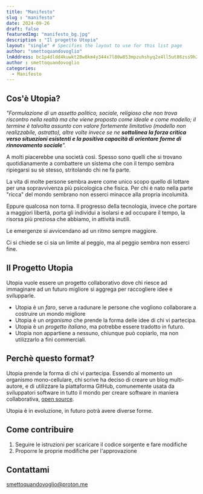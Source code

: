 ```yaml
---
title: "Manifesto"
slug : "manifesto"
date: 2024-09-26
draft: false
featuredImg: "manifesto_bg.jpg"
description : "Il progetto Utopia"
layout: "single" # Specifies the layout to use for this list page
author: "smettoquandovoglio"
lnAddress: bc1p4dldd4kuwkt28w8km4y344x7l80w853mpzuhshyq2x4ll5ut86zss9h24y
author : smettoquandovoglio
categories: 
  - Manifesto
---
```


## Cos'è Utopia? ##

_"Formulazione di un assetto politico, sociale, religioso che non trova riscontro nella realtà ma che viene proposto come ideale e come modello; il termine è talvolta assunto con valore fortemente limitativo (modello non realizzabile, astratto), altre volte invece se ne **sottolinea la forza critica verso situazioni esistenti e la positiva capacità di orientare forme di rinnovamento sociale**"._

A molti piacerebbe una società così. Spesso sono quelli che si trovano quotidianamente a combattere un sistema che con il tempo sembra ripiegarsi su sè stesso, stritolando chi ne fa parte.

La vita di molte persone sembra avere come unico scopo quello di lottare per una sopravvivenza più psicologica che fisica. Per chi è nato nella parte "ricca" del mondo sembrano non esserci minacce alla propria incolumità.

Eppure qualcosa non torna. Il progresso della tecnologia, invece che portare a maggiori libertà, porta gli individui a isolarsi e ad occupare il tempo, la risorsa più preziosa che abbiamo, in attività inutili.

Le emergenze si avvicendano ad un ritmo sempre maggiore.

Ci si chiede se ci sia un limite al peggio, ma al peggio sembra non esserci fine.

## Il Progetto Utopia ##

Utopia vuole essere un progetto collaborativo dove chi riesce ad immaginare ad un futuro migliore si aggrega per raccogliere idee e svilupparle.

- Utopia è un _faro_, serve a radunare le persone che vogliono collaborare a costruire un mondo migliore
- Utopia è un _organismo_ che prende la forma delle idee di chi vi partecipa.
- Utopia è un _progetto italiano_, ma potrebbe essere tradotto in futuro.
- Utopia non appartiene a nessuno, chiunque può copiarlo, ma non utilizzarlo a fini commerciali.

## Perchè questo format? ##

Utopia prende la forma di chi vi partecipa. Essendo al momento un organismo mono-cellulare, chi scrive ha deciso di creare un blog multi-autore, e di utilizzare la piattaforma GitHub, comunemente usata da sviluppatori software in tutto il mondo per creare software in maniera collaborativa, [open source](https://it.wikipedia.org/wiki/Open_source).

Utopia è in evoluzione, in futuro potrà avere diverse forme.


## Come contribuire ##

1. Seguire le istruzioni per scaricare il codice sorgente e fare modifiche
2. Proporre le proprie modifiche per l'approvazione

## Contattami ##

[smettoquandovoglio@proton.me](mailto:smettoquandovoglio@proton.me)
 